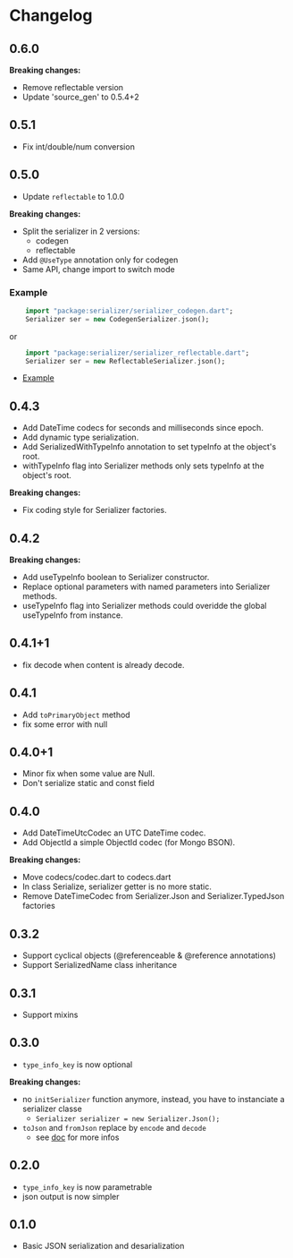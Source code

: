 # Changelog

## 0.6.0

**Breaking changes:**

- Remove reflectable version
- Update 'source_gen' to 0.5.4+2

## 0.5.1

- Fix int/double/num conversion

## 0.5.0

- Update `reflectable` to 1.0.0

**Breaking changes:**

- Split the serializer in 2 versions:
    + codegen
    + reflectable
- Add `@UseType` annotation only for codegen
- Same API, change import to switch mode

### Example
```dart
    import "package:serializer/serializer_codegen.dart";
    Serializer ser = new CodegenSerializer.json();
```
or
```dart
    import "package:serializer/serializer_reflectable.dart";
    Serializer ser = new ReflectableSerializer.json();
```
- [Example](https://github.com/walletek/serializer/tree/master/example/serializer_example.dart)

## 0.4.3

- Add DateTime codecs for seconds and milliseconds since epoch.
- Add dynamic type serialization.
- Add SerializedWithTypeInfo annotation to set typeInfo at the object's root.
- withTypeInfo flag into Serializer methods only sets typeInfo at the object's root. 

**Breaking changes:**

- Fix coding style for Serializer factories.

## 0.4.2

**Breaking changes:**

- Add useTypeInfo boolean to Serializer constructor.
- Replace optional parameters with named parameters into Serializer methods.
- useTypeInfo flag into Serializer methods could overidde the global useTypeInfo from instance. 

## 0.4.1+1

- fix decode when content is already decode.

## 0.4.1

- Add `toPrimaryObject` method
- fix some error with null

## 0.4.0+1

- Minor fix when some value are Null.
- Don't serialize static and const field

## 0.4.0

- Add DateTimeUtcCodec an UTC DateTime codec.
- Add ObjectId a simple ObjectId codec (for Mongo BSON).

**Breaking changes:**

- Move codecs/codec.dart to codecs.dart
- In class Serialize, serializer getter is no more static.
- Remove DateTimeCodec from Serializer.Json and Serializer.TypedJson factories

## 0.3.2
- Support cyclical objects (@referenceable & @reference annotations)
- Support SerializedName class inheritance

## 0.3.1
- Support mixins

## 0.3.0
- `type_info_key` is now optional

**Breaking changes:**

- no `initSerializer` function anymore, instead, you have to instanciate a serializer classe
    * `Serializer serializer = new Serializer.Json();`
- `toJson` and `fromJson` replace by `encode` and `decode`
    * see [doc](https://www.dartdocs.org/documentation/serializer/0.2.1/) for more infos

## 0.2.0
- `type_info_key` is now parametrable
- json output is now simpler

## 0.1.0
- Basic JSON serialization and desarialization
